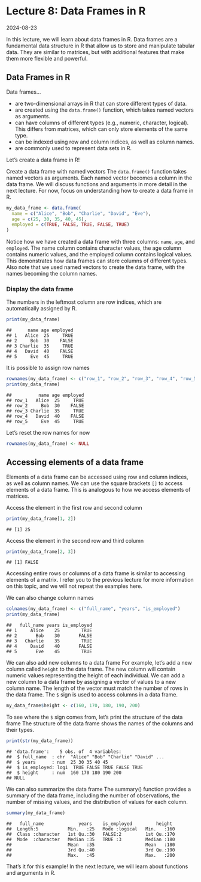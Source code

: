 Lecture 8: Data Frames in R
================
2024-08-23

In this lecture, we will learn about data frames in R. Data frames are a
fundamental data structure in R that allow us to store and manipulate
tabular data. They are similar to matrices, but with additional features
that make them more flexible and powerful.

## Data Frames in R

Data frames…

- are two-dimensional arrays in R that can store different types of
  data.
- are created using the `data.frame()` function, which takes named
  vectors as arguments.
- can have columns of different types (e.g., numeric, character,
  logical). This differs from matrices, which can only store elements of
  the same type.
- can be indexed using row and column indices, as well as column names.
- are commonly used to represent data sets in R.

Let’s create a data frame in R!

Create a data frame with named vectors The `data.frame()` function takes
named vectors as arguments. Each named vector becomes a column in the
data frame. We will discuss functions and arguments in more detail in
the next lecture. For now, focus on understanding how to create a data
frame in R.

``` r
my_data_frame <- data.frame(
  name = c("Alice", "Bob", "Charlie", "David", "Eve"),
  age = c(25, 30, 35, 40, 45),
  employed = c(TRUE, FALSE, TRUE, FALSE, TRUE)
)
```

Notice how we have created a data frame with three columns: `name`,
`age`, and `employed`. The name column contains character values, the
age column contains numeric values, and the employed column contains
logical values. This demonstrates how data frames can store columns of
different types. Also note that we used named vectors to create the data
frame, with the names becoming the column names.

### Display the data frame

The numbers in the leftmost column are row indices, which are
automatically assigned by R.

``` r
print(my_data_frame)
```

    ##      name age employed
    ## 1   Alice  25     TRUE
    ## 2     Bob  30    FALSE
    ## 3 Charlie  35     TRUE
    ## 4   David  40    FALSE
    ## 5     Eve  45     TRUE

It is possible to assign row names

``` r
rownames(my_data_frame) <- c("row_1", "row_2", "row_3", "row_4", "row_5")
print(my_data_frame)
```

    ##          name age employed
    ## row_1   Alice  25     TRUE
    ## row_2     Bob  30    FALSE
    ## row_3 Charlie  35     TRUE
    ## row_4   David  40    FALSE
    ## row_5     Eve  45     TRUE

Let’s reset the row names for now

``` r
rownames(my_data_frame) <- NULL
```

## Accessing elements of a data frame

Elements of a data frame can be accessed using row and column indices,
as well as column names. We can use the square brackets `[]` to access
elements of a data frame. This is analogous to how we access elements of
matrices.

Access the element in the first row and second column

``` r
print(my_data_frame[1, 2])
```

    ## [1] 25

Access the element in the second row and third column

``` r
print(my_data_frame[2, 3])
```

    ## [1] FALSE

Accessing entire rows or columns of a data frame is similar to accessing
elements of a matrix. I refer you to the previous lecture for more
information on this topic, and we will not repeat the examples here.

We can also change column names

``` r
colnames(my_data_frame) <- c("full_name", "years", "is_employed")
print(my_data_frame)
```

    ##   full_name years is_employed
    ## 1     Alice    25        TRUE
    ## 2       Bob    30       FALSE
    ## 3   Charlie    35        TRUE
    ## 4     David    40       FALSE
    ## 5       Eve    45        TRUE

We can also add new columns to a data frame For example, let’s add a new
column called `height` to the data frame. The new column will contain
numeric values representing the height of each individual. We can add a
new column to a data frame by assigning a vector of values to a new
column name. The length of the vector must match the number of rows in
the data frame. The `$` sign is used to access columns in a data frame.

``` r
my_data_frame$height <- c(160, 170, 180, 190, 200)
```

To see where the `$` sign comes from, let’s print the structure of the
data frame The structure of the data frame shows the names of the
columns and their types.

``` r
print(str(my_data_frame))
```

    ## 'data.frame':    5 obs. of  4 variables:
    ##  $ full_name  : chr  "Alice" "Bob" "Charlie" "David" ...
    ##  $ years      : num  25 30 35 40 45
    ##  $ is_employed: logi  TRUE FALSE TRUE FALSE TRUE
    ##  $ height     : num  160 170 180 190 200
    ## NULL

We can also summarize the data frame The summary() function provides a
summary of the data frame, including the number of observations, the
number of missing values, and the distribution of values for each
column.

``` r
summary(my_data_frame)
```

    ##   full_name             years    is_employed         height   
    ##  Length:5           Min.   :25   Mode :logical   Min.   :160  
    ##  Class :character   1st Qu.:30   FALSE:2         1st Qu.:170  
    ##  Mode  :character   Median :35   TRUE :3         Median :180  
    ##                     Mean   :35                   Mean   :180  
    ##                     3rd Qu.:40                   3rd Qu.:190  
    ##                     Max.   :45                   Max.   :200

That’s it for this example! In the next lecture, we will learn about
functions and arguments in R.
